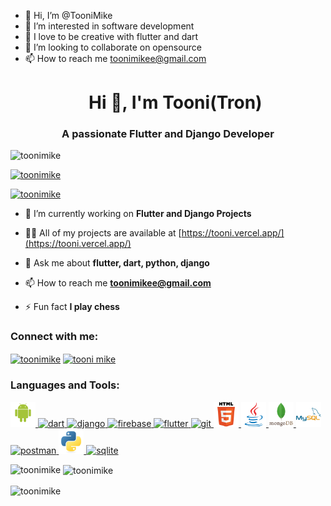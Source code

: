 - 👋 Hi, I’m @TooniMike
- 👀 I’m interested in software development
- 🌱 I love to be creative with flutter and dart
- 💞️ I’m looking to collaborate on opensource
- 📫 How to reach me toonimikee@gmail.com<h1 align="center">Hi 👋, I'm Tooni(Tron)</h1>
<h3 align="center">A passionate Flutter and Django Developer</h3>

<p align="left"> <img src="https://komarev.com/ghpvc/?username=toonimike&label=Profile%20views&color=0e75b6&style=flat" alt="toonimike" /> </p>

<p align="left"> <a href="https://github.com/ryo-ma/github-profile-trophy"><img src="https://github-profile-trophy.vercel.app/?username=toonimike" alt="toonimike" /></a> </p>

<p align="left"> <a href="https://twitter.com/toonimike" target="blank"><img src="https://img.shields.io/twitter/follow/toonimike?logo=twitter&style=for-the-badge" alt="toonimike" /></a> </p>

- 🔭 I’m currently working on **Flutter and Django Projects**

- 👨‍💻 All of my projects are available at [https://tooni.vercel.app/](https://tooni.vercel.app/)

- 💬 Ask me about **flutter, dart, python, django**

- 📫 How to reach me **toonimikee@gmail.com**

- ⚡ Fun fact **I play chess**

<h3 align="left">Connect with me:</h3>
<p align="left">
<a href="https://twitter.com/toonimike" target="blank"><img align="center" src="https://raw.githubusercontent.com/rahuldkjain/github-profile-readme-generator/master/src/images/icons/Social/twitter.svg" alt="toonimike" height="30" width="40" /></a>
<a href="https://linkedin.com/in/tooni mike" target="blank"><img align="center" src="https://raw.githubusercontent.com/rahuldkjain/github-profile-readme-generator/master/src/images/icons/Social/linked-in-alt.svg" alt="tooni mike" height="30" width="40" /></a>
</p>

<h3 align="left">Languages and Tools:</h3>
<p align="left"> <a href="https://developer.android.com" target="_blank" rel="noreferrer"> <img src="https://raw.githubusercontent.com/devicons/devicon/master/icons/android/android-original-wordmark.svg" alt="android" width="40" height="40"/> </a> <a href="https://dart.dev" target="_blank" rel="noreferrer"> <img src="https://www.vectorlogo.zone/logos/dartlang/dartlang-icon.svg" alt="dart" width="40" height="40"/> </a> <a href="https://www.djangoproject.com/" target="_blank" rel="noreferrer"> <img src="https://cdn.worldvectorlogo.com/logos/django.svg" alt="django" width="40" height="40"/> </a> <a href="https://firebase.google.com/" target="_blank" rel="noreferrer"> <img src="https://www.vectorlogo.zone/logos/firebase/firebase-icon.svg" alt="firebase" width="40" height="40"/> </a> <a href="https://flutter.dev" target="_blank" rel="noreferrer"> <img src="https://www.vectorlogo.zone/logos/flutterio/flutterio-icon.svg" alt="flutter" width="40" height="40"/> </a> <a href="https://git-scm.com/" target="_blank" rel="noreferrer"> <img src="https://www.vectorlogo.zone/logos/git-scm/git-scm-icon.svg" alt="git" width="40" height="40"/> </a> <a href="https://www.w3.org/html/" target="_blank" rel="noreferrer"> <img src="https://raw.githubusercontent.com/devicons/devicon/master/icons/html5/html5-original-wordmark.svg" alt="html5" width="40" height="40"/> </a> <a href="https://www.java.com" target="_blank" rel="noreferrer"> <img src="https://raw.githubusercontent.com/devicons/devicon/master/icons/java/java-original.svg" alt="java" width="40" height="40"/> </a> <a href="https://www.mongodb.com/" target="_blank" rel="noreferrer"> <img src="https://raw.githubusercontent.com/devicons/devicon/master/icons/mongodb/mongodb-original-wordmark.svg" alt="mongodb" width="40" height="40"/> </a> <a href="https://www.mysql.com/" target="_blank" rel="noreferrer"> <img src="https://raw.githubusercontent.com/devicons/devicon/master/icons/mysql/mysql-original-wordmark.svg" alt="mysql" width="40" height="40"/> </a> <a href="https://postman.com" target="_blank" rel="noreferrer"> <img src="https://www.vectorlogo.zone/logos/getpostman/getpostman-icon.svg" alt="postman" width="40" height="40"/> </a> <a href="https://www.python.org" target="_blank" rel="noreferrer"> <img src="https://raw.githubusercontent.com/devicons/devicon/master/icons/python/python-original.svg" alt="python" width="40" height="40"/> </a> <a href="https://www.sqlite.org/" target="_blank" rel="noreferrer"> <img src="https://www.vectorlogo.zone/logos/sqlite/sqlite-icon.svg" alt="sqlite" width="40" height="40"/> </a> </p>

<p><img align="left" src="https://github-readme-stats.vercel.app/api/top-langs?username=toonimike&show_icons=true&locale=en&layout=compact" alt="toonimike" /></p>

<p>&nbsp;<img align="center" src="https://github-readme-stats.vercel.app/api?username=toonimike&show_icons=true&locale=en" alt="toonimike" /></p>

<p><img align="center" src="https://github-readme-streak-stats.herokuapp.com/?user=toonimike&" alt="toonimike" /></p>


<!---
TooniMike/TooniMike is a ✨ special ✨ repository because its `README.md` (this file) appears on your GitHub profile.
You can click the Preview link to take a look at your changes.
--->
